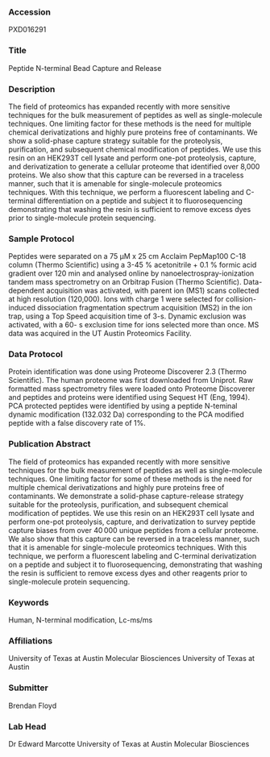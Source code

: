 ### Accession
PXD016291

### Title
Peptide N-terminal Bead Capture and Release

### Description
The field of proteomics has expanded recently with more sensitive techniques for the bulk measurement of peptides as well as single-molecule techniques. One limiting factor for these methods is the need for multiple chemical derivatizations and highly pure proteins free of contaminants. We show a solid-phase capture strategy suitable for the proteolysis, purification, and subsequent chemical modification of peptides. We use this resin on an HEK293T cell lysate and perform one-pot proteolysis, capture, and derivatization to generate a cellular proteome that identified over 8,000 proteins. We also show that this capture can be reversed in a traceless manner, such that it is amenable for single-molecule proteomics techniques. With this technique, we perform a fluorescent labeling and C-terminal differentiation on a peptide and subject it to fluorosequencing demonstrating that washing the resin is sufficient to remove excess dyes prior to single-molecule protein sequencing.

### Sample Protocol
Peptides were separated on a 75 μM x 25 cm Acclaim PepMap100 C-18 column (Thermo Scientific) using a 3-45 % acetonitrile + 0.1 % formic acid gradient over 120 min and analysed online by nanoelectrospray-ionization tandem mass spectrometry on an Orbitrap Fusion (Thermo Scientific). Data-dependent acquisition was activated, with parent ion (MS1) scans collected at high resolution (120,000). Ions with charge 1 were selected for collision-induced dissociation fragmentation spectrum acquisition (MS2) in the ion trap, using a Top Speed acquisition time of 3-s. Dynamic exclusion was activated, with a 60- s exclusion time for ions selected more than once. MS data was acquired in the UT Austin Proteomics Facility.

### Data Protocol
Protein identification was done using Proteome Discoverer 2.3 (Thermo Scientific). The human proteome was first downloaded from Uniprot. Raw formatted mass spectrometry files were loaded onto Proteome Discoverer and peptides and proteins were identified using Sequest HT (Eng, 1994). PCA protected peptides were identified by using a peptide N-teminal dynamic modification (132.032 Da) corresponding to the PCA modified peptide with a false discovery rate of 1%.

### Publication Abstract
The field of proteomics has expanded recently with more sensitive techniques for the bulk measurement of peptides as well as single-molecule techniques. One limiting factor for some of these methods is the need for multiple chemical derivatizations and highly pure proteins free of contaminants. We demonstrate a solid-phase capture-release strategy suitable for the proteolysis, purification, and subsequent chemical modification of peptides. We use this resin on an HEK293T cell lysate and perform one-pot proteolysis, capture, and derivatization to survey peptide capture biases from over 40&#x202f;000 unique peptides from a cellular proteome. We also show that this capture can be reversed in a traceless manner, such that it is amenable for single-molecule proteomics techniques. With this technique, we perform a fluorescent labeling and C-terminal derivatization on a peptide and subject it to fluorosequencing, demonstrating that washing the resin is sufficient to remove excess dyes and other reagents prior to single-molecule protein sequencing.

### Keywords
Human, N-terminal modification, Lc-ms/ms

### Affiliations
University of Texas at Austin Molecular Biosciences
University of Texas at Austin

### Submitter
Brendan Floyd

### Lab Head
Dr Edward Marcotte
University of Texas at Austin Molecular Biosciences


